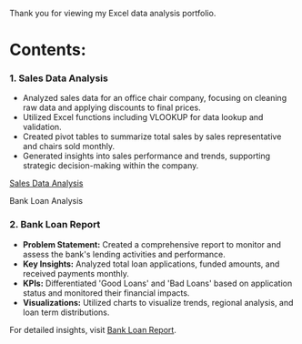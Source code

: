 Thank you for viewing my Excel data analysis portfolio.

# Contents:
 
### 1. Sales Data Analysis

- Analyzed sales data for an office chair company, focusing on cleaning raw data and applying discounts to final prices.
- Utilized Excel functions including VLOOKUP for data lookup and validation.
- Created pivot tables to summarize total sales by sales representative and chairs sold monthly.
- Generated insights into sales performance and trends, supporting strategic decision-making within the company.

[Sales Data Analysis](https://github.com/rizsocial/Data-Analysis/tree/main/Excel%20Data%20Analysis/Sales%20Data%20Analysis)

Bank Loan Analysis

### 2. Bank Loan Report

- **Problem Statement:** Created a comprehensive report to monitor and assess the bank's lending activities and performance.
- **Key Insights:** Analyzed total loan applications, funded amounts, and received payments monthly.
- **KPIs:** Differentiated 'Good Loans' and 'Bad Loans' based on application status and monitored their financial impacts.
- **Visualizations:** Utilized charts to visualize trends, regional analysis, and loan term distributions.

For detailed insights, visit [Bank Loan Report](https://github.com/rizsocial/Data-Analysis/tree/main/Excel%20Data%20Analysis/Bank%20Loan%20Report).
